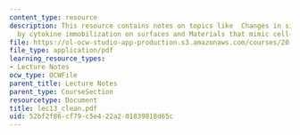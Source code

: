 ```yaml
---
content_type: resource
description: This resource contains notes on topics like  Changes in signaling achieved
  by cytokine immobilization on surfaces and Materials that mimic cell-cell contacts.
file: https://ol-ocw-studio-app-production.s3.amazonaws.com/courses/20-462j-molecular-principles-of-biomaterials-spring-2006/52bf2f86cf79c5e422a201839818d65c_lec13_clean.pdf
file_type: application/pdf
learning_resource_types:
- Lecture Notes
ocw_type: OCWFile
parent_title: Lecture Notes
parent_type: CourseSection
resourcetype: Document
title: lec13_clean.pdf
uid: 52bf2f86-cf79-c5e4-22a2-01839818d65c
---
```

